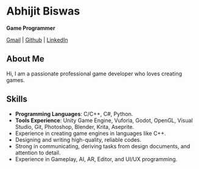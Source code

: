 # Abhijit Biswas
**Game Programmer**

[Gmail](mailto:gamedev.abhijit@gmail.com) | [Github](https://github.com/gamdevAbhi) | [LinkedIn](https://linkedin.com/in/abhijit-biswas-dev)

## About Me
Hi, I am a passionate professional game developer who loves creating games.

## Skills
- **Programming Languages**: C/C++, C#, Python.
- **Tools Experience**: Unity Game Engine, Vuforia, Godot, OpenGL, Visual Studio, Git, Photoshop, Blender, Krita, Aseprite.
- Experience in creating game engines in languages like C++.
- Designing and writing high-quality, reliable codes.
- Strong in communicating, deriving tasks from design documents, and attention to detail.
- Experience in Gameplay, AI, AR, Editor, and UI/UX programming.
